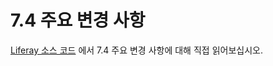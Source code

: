 # 7.4 주요 변경 사항

[Liferay 소스 코드](https://github.com/liferay/liferay-portal/blob/master/readme/BREAKING_CHANGES.markdown) 에서 7.4 주요 변경 사항에 대해 직접 읽어보십시오. 

<!-- THIS IS A PLACEHOLDER ARTICLE. DO NOT EDIT THIS FILE. INSTEAD SEE https://github.com/liferay/liferay-portal/blob/master/readme/BREAKING_CHANGES.markdown. -->
